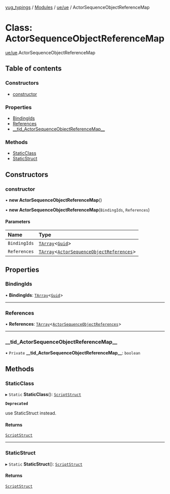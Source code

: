 [yug_typings](../README.md) / [Modules](../modules.md) / [ue/ue](../modules/ue_ue.md) / ActorSequenceObjectReferenceMap

# Class: ActorSequenceObjectReferenceMap

[ue/ue](../modules/ue_ue.md).ActorSequenceObjectReferenceMap

## Table of contents

### Constructors

- [constructor](ue_ue.ActorSequenceObjectReferenceMap.md#constructor)

### Properties

- [BindingIds](ue_ue.ActorSequenceObjectReferenceMap.md#bindingids)
- [References](ue_ue.ActorSequenceObjectReferenceMap.md#references)
- [\_\_tid\_ActorSequenceObjectReferenceMap\_\_](ue_ue.ActorSequenceObjectReferenceMap.md#__tid_actorsequenceobjectreferencemap__)

### Methods

- [StaticClass](ue_ue.ActorSequenceObjectReferenceMap.md#staticclass)
- [StaticStruct](ue_ue.ActorSequenceObjectReferenceMap.md#staticstruct)

## Constructors

### constructor

• **new ActorSequenceObjectReferenceMap**()

• **new ActorSequenceObjectReferenceMap**(`BindingIds`, `References`)

#### Parameters

| Name | Type |
| :------ | :------ |
| `BindingIds` | [`TArray`](../interfaces/ue_puerts.TArray.md)<[`Guid`](ue_ue_s.Guid.md)\> |
| `References` | [`TArray`](../interfaces/ue_puerts.TArray.md)<[`ActorSequenceObjectReferences`](ue_ue.ActorSequenceObjectReferences.md)\> |

## Properties

### BindingIds

• **BindingIds**: [`TArray`](../interfaces/ue_puerts.TArray.md)<[`Guid`](ue_ue_s.Guid.md)\>

___

### References

• **References**: [`TArray`](../interfaces/ue_puerts.TArray.md)<[`ActorSequenceObjectReferences`](ue_ue.ActorSequenceObjectReferences.md)\>

___

### \_\_tid\_ActorSequenceObjectReferenceMap\_\_

• `Private` **\_\_tid\_ActorSequenceObjectReferenceMap\_\_**: `boolean`

## Methods

### StaticClass

▸ `Static` **StaticClass**(): [`ScriptStruct`](ue_ue.ScriptStruct.md)

**`Deprecated`**

use StaticStruct instead.

#### Returns

[`ScriptStruct`](ue_ue.ScriptStruct.md)

___

### StaticStruct

▸ `Static` **StaticStruct**(): [`ScriptStruct`](ue_ue.ScriptStruct.md)

#### Returns

[`ScriptStruct`](ue_ue.ScriptStruct.md)
